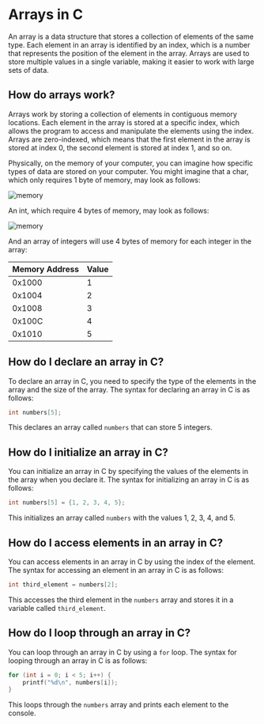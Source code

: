 # Arrays in C

An array is a data structure that stores a collection of elements of the same type. Each element in an array is identified by an index, which is a number that represents the position of the element in the array. Arrays are used to store multiple values in a single variable, making it easier to work with large sets of data.

## How do arrays work?

Arrays work by storing a collection of elements in contiguous memory locations. Each element in the array is stored at a specific index, which allows the program to access and manipulate the elements using the index. Arrays are zero-indexed, which means that the first element in the array is stored at index 0, the second element is stored at index 1, and so on.


Physically, on the memory of your computer, you can imagine how specific types of data are stored on your computer. You might imagine that a char, which only requires 1 byte of memory, may look as follows:

![memory](https://cs50.harvard.edu/x/2024/notes/2/cs50Week2Slide087.png)

An int, which require 4 bytes of memory, may look as follows:

![memory](https://cs50.harvard.edu/x/2024/notes/2/cs50Week2Slide088.png)

And an array of integers will use 4 bytes of memory for each integer in the array:

| Memory Address | Value |
|----------------|-------|
| 0x1000         | 1     |
| 0x1004         | 2     |
| 0x1008         | 3     |
| 0x100C         | 4     |
| 0x1010         | 5     |

## How do I declare an array in C?

To declare an array in C, you need to specify the type of the elements in the array and the size of the array. The syntax for declaring an array in C is as follows:

```c
int numbers[5];
```

This declares an array called `numbers` that can store 5 integers.

## How do I initialize an array in C?

You can initialize an array in C by specifying the values of the elements in the array when you declare it. The syntax for initializing an array in C is as follows:

```c
int numbers[5] = {1, 2, 3, 4, 5};
```

This initializes an array called `numbers` with the values 1, 2, 3, 4, and 5.

## How do I access elements in an array in C?

You can access elements in an array in C by using the index of the element. The syntax for accessing an element in an array in C is as follows:

```c
int third_element = numbers[2];
```

This accesses the third element in the `numbers` array and stores it in a variable called `third_element`.

## How do I loop through an array in C?

You can loop through an array in C by using a `for` loop. The syntax for looping through an array in C is as follows:

```c
for (int i = 0; i < 5; i++) {
    printf("%d\n", numbers[i]);
}
```

This loops through the `numbers` array and prints each element to the console.
